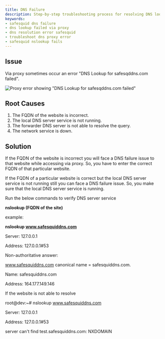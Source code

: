 ```yaml
---
title: DNS Failure
description: Step-by-step troubleshooting process for resolving DNS lookup failures in SafeSquid when accessing web resources via proxy.
keywords:
- safesquid dns failure
- dns lookup failed via proxy
- dns resolution error safesquid
- troubleshoot dns proxy error
- safesquid nslookup fails
---
```


## Issue
Via proxy sometimes occur an error "DNS Lookup for safesqddns.com failed".

![Proxy error showing "DNS Lookup for safesqddns.com failed"](/img/Troubleshooting/DNS_failure/image1.webp)

## Root Causes

1.  The FQDN of the website is incorrect.
1.  The local DNS server service is not running.
1.  The forwarder DNS server is not able to resolve the query.
1.  The network service is down.

## Solution
If the FQDN of the website is incorrect you will face a DNS failure issue to that website while accessing via proxy. So, you have to enter the correct FQDN of that particular website.

If the FQDN of a particular website is correct but the local DNS server service is not running still you can face a DNS failure issue. So, you make sure that the local DNS server service is running.

Run the below commands to verify DNS server service

**nslookup (FQDN of the site)**

example:

**nslookup www.safesquiddns.com**

Server: 127.0.0.1

Address: 127.0.0.1#53

Non-authoritative answer:

www.safesquiddns.com canonical name = safesquiddns.com.

Name: safesquiddns.com

Address: 164.177.149.146

If the website is not able to resolve

root@dev:~# nslookup www.safesquiddns.com

Server: 127.0.0.1

Address: 127.0.0.1#53

server can't find test.safesquiddns.com: NXDOMAIN